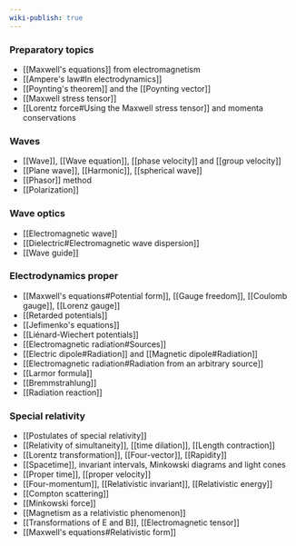 ```yaml
---
wiki-publish: true
---
```

### Preparatory topics
- [[Maxwell's equations]] from electromagnetism
- [[Ampere's law#In electrodynamics]]
- [[Poynting's theorem]] and the [[Poynting vector]]
- [[Maxwell stress tensor]]
- [[Lorentz force#Using the Maxwell stress tensor]] and momenta conservations
### Waves
- [[Wave]], [[Wave equation]], [[phase velocity]] and [[group velocity]]
- [[Plane wave]], [[Harmonic]], [[spherical wave]]
- [[Phasor]] method
- [[Polarization]]
### Wave optics
- [[Electromagnetic wave]]
- [[Dielectric#Electromagnetic wave dispersion]]
- [[Wave guide]]
### Electrodynamics proper
- [[Maxwell's equations#Potential form]], [[Gauge freedom]], [[Coulomb gauge]], [[Lorenz gauge]]
- [[Retarded potentials]]
- [[Jefimenko's equations]]
- [[Liénard-Wiechert potentials]]
- [[Electromagnetic radiation#Sources]]
- [[Electric dipole#Radiation]] and [[Magnetic dipole#Radiation]]
- [[Electromagnetic radiation#Radiation from an arbitrary source]]
- [[Larmor formula]]
- [[Bremmstrahlung]]
- [[Radiation reaction]]
### Special relativity
- [[Postulates of special relativity]]
- [[Relativity of simultaneity]], [[time dilation]], [[Length contraction]]
- [[Lorentz transformation]], [[Four-vector]], [[Rapidity]]
- [[Spacetime]], invariant intervals, Minkowski diagrams and light cones
- [[Proper time]], [[proper velocity]]
- [[Four-momentum]], [[Relativistic invariant]], [[Relativistic energy]]
- [[Compton scattering]]
- [[Minkowski force]]
- [[Magnetism as a relativistic phenomenon]]
- [[Transformations of E and B]], [[Electromagnetic tensor]]
- [[Maxwell's equations#Relativistic form]]
